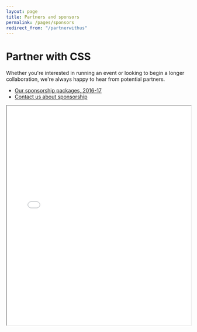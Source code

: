 ```yaml
---
layout: page
title: Partners and sponsors
permalink: /pages/sponsors
redirect_from: "/partnerwithus"
---
```


# Partner with CSS

Whether you're interested in running an event or looking to begin a longer collaboration, we're always happy to hear from potential partners.

* [Our sponsorship packages, 2016-17](/assets/files/sponsorship-2016-17.pdf)
* [Contact us about sponsorship](mailto:vice-president@cssbristol.co.uk)

<iframe src = "/ViewerJS/#../assets/files/sponsorship-2016-17.pdf" width='100%' height='600' allowfullscreen webkitallowfullscreen></iframe>
